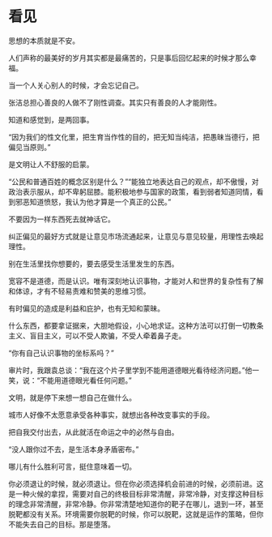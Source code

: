 # 看见

思想的本质就是不安。

人们声称的最美好的岁月其实都是最痛苦的，只是事后回忆起来的时候才那么幸福。

当一个人关心别人的时候，才会忘记自己。

张洁总担心善良的人做不了刚性调查。其实只有善良的人才能刚性。

知道和感觉到，是两回事。

“因为我们的性文化里，把生育当作性的目的，把无知当纯洁，把愚昧当德行，把偏见当原则。”

是文明让人不舒服的启蒙。

“公民和普通百姓的概念区别是什么？”“能独立地表达自己的观点，却不傲慢，对政治表示服从，却不卑躬屈膝。能积极地参与国家的政策，看到弱者知道同情，看到邪恶知道愤怒，我认为他才算是一个真正的公民。”

不要因为一样东西死去就神话它。

纠正偏见的最好方式就是让意见市场流通起来，让意见与意见较量，用理性去唤起理性。

别在生活里找你想要的，要去感受生活里发生的东西。

宽容不是道德，而是认识。唯有深刻地认识事物，才能对人和世界的复杂性有了解和体谅，才有不轻易责难和赞美的思维习惯。

有时偏见的造成是利益和庇护，也有无知和蒙昧。

什么东西，都要拿证据来，大胆地假设，小心地求证。这种方法可以打倒一切教条主义、盲目主义，可以不受人欺骗，不受人牵着鼻子走。

“你有自己认识事物的坐标系吗？”

审片时，我跟袁总谈：“我在这个片子里学到不能用道德眼光看待经济问题。”他一笑，说：“不能用道德眼光看任何问题。”

文明，就是停下来想一想自己在做什么。

城市人好像不太愿意承受各种事实，就想出各种改变事实的手段。

把自我交付出去，从此就活在命运之中的必然与自由。

“没人跟你过不去，是生活本身矛盾密布。”

哪儿有什么胜利可言，挺住意味着一切。

你必须退让的时候，就必须退让。但在你必须选择机会前进的时候，必须前进。这是一种火候的拿捏，需要对自己的终极目标非常清醒，非常冷静，对支撑这种目标的理念非常清醒，非常冷静。你非常清楚地知道你的靶子在哪儿，退到一环，甚至脱靶都没有关系。环境需要你脱靶的时候，你可以脱靶，这就是运作的策略，但你不能失去自己的目标。那是堕落。